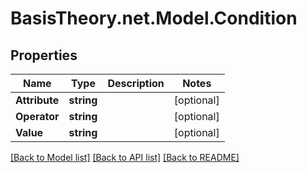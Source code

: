 # BasisTheory.net.Model.Condition

## Properties

Name | Type | Description | Notes
------------ | ------------- | ------------- | -------------
**Attribute** | **string** |  | [optional] 
**Operator** | **string** |  | [optional] 
**Value** | **string** |  | [optional] 

[[Back to Model list]](../README.md#documentation-for-models) [[Back to API list]](../README.md#documentation-for-api-endpoints) [[Back to README]](../README.md)

